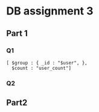 # DB assignment 3

## Part 1

### Q1

    [ $group : { _id : "$user", },
      $count : "user_count"]

### Q2

## Part2
